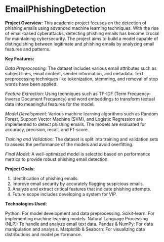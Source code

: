 # EmailPhishingDetection

**Project Overview:** This academic project focuses on the detection of phishing emails using advanced machine learning techniques. With the rise of email-based cyberattacks, detecting phishing emails has become crucial for maintaining cybersecurity. The project aims to build a model capable of distinguishing between legitimate and phishing emails by analyzing email features and patterns.

**Key Features:**

_Data Preprocessing:_ The dataset includes various email attributes such as subject lines, email content, sender information, and metadata. Text preprocessing techniques like tokenization, stemming, and removal of stop words have been applied.

_Feature Extraction:_ Using techniques such as TF-IDF (Term Frequency-Inverse Document Frequency) and word embeddings to transform textual data into meaningful features for the model.

_Model Development:_ Various machine learning algorithms such as Random Forest, Support Vector Machine (SVM), and Logistic Regression are implemented to detect phishing emails. The models are evaluated for accuracy, precision, recall, and F1-score.

_Training and Validation:_ The dataset is split into training and validation sets to assess the performance of the models and avoid overfitting.

_Final Model:_ A well-optimized model is selected based on performance metrics to provide robust phishing email detection.

**Project Goals:**

1. Identification of phishing emails.
2. Improve email security by accurately flagging suspicious emails.
3. Analyze and extract critical features that indicate phishing attempts.
4. Future scope includes developing a system for VIP.

**Technologies Used:**

Python: For model development and data preprocessing.
Scikit-learn: For implementing machine learning models.
Natural Language Processing (NLP): To handle and analyze email text data.
Pandas & NumPy: For data manipulation and analysis.
Matplotlib & Seaborn: For visualizing data distributions and model performance.
